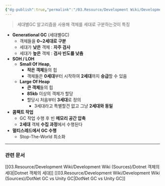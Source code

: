```yaml
---
{"dg-publish":true,"permalink":"/03.Resource/Development Wiki/Development Wiki (Sources)/DotNet Garbage Collection (닷넷 가비지컬렉션)/","noteIcon":"","created":"2024-11-10T15:01:30.000+09:00","updated":"2025-07-19T22:58:36.976+09:00"}
---
```


> 세대별GC 알고리즘을 사용해 객체를 세대로 구분하는것이 특징

* **Generational GC** (세대별GC)
	* 객체들을 **0~2세대로 구분**
	* 세대가 **낮은** 객체 : **자주 검사**
	* 세대가 **높은** 객체 : **검사 빈도를 낮춤**
* **SOH / LOH**
	* **Small Of Heap,**
		* **작은 객체**들의 힙
		* 객체들은 **0세대**부터 시작하여 **2세대**까지 **승급**할 수 있음
	* **Large Of Heap**
		* **큰 객체**들의 힙
		* **85kb** 이상의 객체가 할당
		* 할당시 처음부터 **3세대**로 정의 
			* 3세대라고 특별할건 없고 그냥 **2세대와 동일**
* **콤팩트 작업**
	* GC 작업 수행 후 빈 **메모리 공간 압축**
	* **2세대** 객체 **수집 과정**에서 수행된다
* **멀티스레드에서 GC 수행**
	* Stop-The-World 최소화

---
### 관련 문서 
[[03.Resource/Development Wiki/Development Wiki (Sources)/Dotnet 객체의 세대\|Dotnet 객체의 세대]]
[[03.Resource/Development Wiki/Development Wiki (Sources)/DotNet GC vs Unity GC\|DotNet GC vs Unity GC]]

